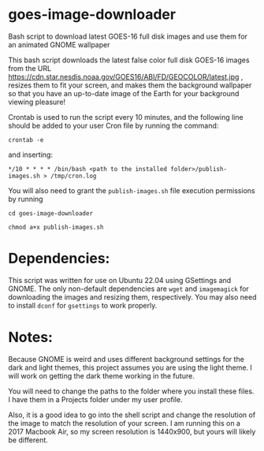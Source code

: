 # goes-image-downloader
Bash script to download latest GOES-16 full disk images and use them for an animated GNOME wallpaper

This bash script downloads the latest false color full disk GOES-16 images from the URL https://cdn.star.nesdis.noaa.gov/GOES16/ABI/FD/GEOCOLOR/latest.jpg , resizes them to fit your screen, and makes them the background wallpaper so that you have an up-to-date image of the Earth for your background viewing pleasure!

Crontab is used to run the script every 10 minutes, and the following line should be added to your user Cron file by running the command:

`crontab -e`

and inserting:

`*/10 * * * * /bin/bash <path to the installed folder>/publish-images.sh > /tmp/cron.log`

You will also need to grant the `publish-images.sh` file execution permissions by running

`cd goes-image-downloader`

`chmod a+x publish-images.sh`

# Dependencies:
This script was written for use on Ubuntu 22.04 using GSettings and GNOME.
The only non-default dependencies are `wget` and `imagemagick` for downloading the images and resizing them, respectively. You may also need to install `dconf` for `gsettings` to work properly.

# Notes:
Because GNOME is weird and uses different background settings for the dark and light themes, this project assumes you are using the light theme. I will work on getting the dark theme working in the future.

You will need to change the paths to the folder where you install these files. I have them in a Projects folder under my user profile.

Also, it is a good idea to go into the shell script and change the resolution of the image to match the resolution of your screen. I am running this on a 2017 Macbook Air, so my screen resolution is 1440x900, but yours will likely be different.

